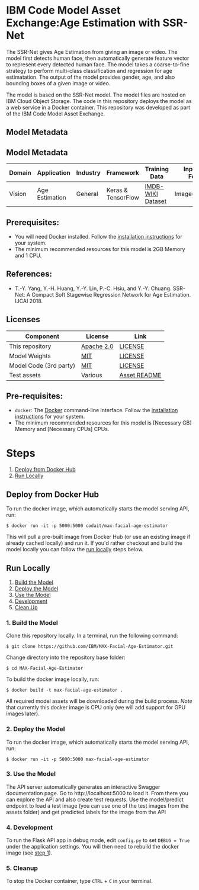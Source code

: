 # IBM Code Model Asset Exchange:Age Estimation with SSR-Net

The SSR-Net gives Age Estimation from giving an image or video. The model first detects human face, then automatically generate feature vector to represent every detected human face.  The model takes a coarse-to-fine strategy to perform multi-class classification and regression for age estimatation. The output of the model provides gender, age, and also bounding boxes of a given image or video. 

The model is based on the SSR-Net model. The model files are hosted on IBM Cloud Object Storage. The code in this repository deploys the model as a web service in a Docker container. This repository was developed as part of the IBM Code Model Asset Exchange.

## Model Metadata

## Model Metadata
| Domain | Application | Industry  | Framework | Training Data | Input Data Format |
| ------------- | --------  | -------- | --------- | --------- | -------------- |
| Vision | Age Estimation | General | Keras & TensorFlow | [IMDB-WIKI Dataset](https://data.vision.ee.ethz.ch/cvl/rrothe/imdb-wiki/) | Image(PNG/JPG) |


## Prerequisites:

* You will need Docker installed. Follow the [installation instructions](https://docs.docker.com/install/) for your
system.
* The minimum recommended resources for this model is 2GB Memory and 1 CPU.

## References:

* T.-Y. Yang, Y.-H. Huang, Y.-Y. Lin, P.-C. Hsiu, and Y.-Y. Chuang. SSR-Net: A Compact Soft Stagewise Regression Network for Age Estimation. IJCAI 2018.


## Licenses

| Component | License | Link  |
| ------------- | --------  | -------- |
| This repository | [Apache 2.0](https://www.apache.org/licenses/LICENSE-2.0) | [LICENSE](LICENSE) |
| Model Weights | [MIT](https://opensource.org/licenses/MIT) | [LICENSE](https://https://github.com/shamangary/SSR-Net/blob/master/LICENSE) |
| Model Code (3rd party) | [MIT](https://opensource.org/licenses/MIT) | [LICENSE](https://github.com/shamangary/SSR-Net/blob/master/LICENSE) |
| Test assets | Various | [Asset README](assets/README.md) |

## Pre-requisites:

* `docker`: The [Docker](https://www.docker.com/) command-line interface. Follow the [installation instructions](https://docs.docker.com/install/) for your system.
* The minimum recommended resources for this model is [Necessary GB] Memory and [Necessary CPUs] CPUs.

# Steps

1. [Deploy from Docker Hub](#deploy-from-docker-hub)
2. [Run Locally](#run-locally)

## Deploy from Docker Hub

To run the docker image, which automatically starts the model serving API, run:

```
$ docker run -it -p 5000:5000 codait/max-facial-age-estimator
```

This will pull a pre-built image from Docker Hub (or use an existing image if already cached locally) and run it.
If you'd rather checkout and build the model locally you can follow the [run locally](#run-locally) steps below.

## Run Locally

1. [Build the Model](#1-build-the-model)
2. [Deploy the Model](#2-deploy-the-model)
3. [Use the Model](#3-use-the-model)
4. [Development](#4-development)
5. [Clean Up](#5-clean-up)


### 1. Build the Model

Clone this repository locally. In a terminal, run the following command:

```
$ git clone https://github.com/IBM/MAX-Facial-Age-Estimator.git
```

Change directory into the repository base folder:

```
$ cd MAX-Facial-Age-Estimator
```

To build the docker image locally, run:

```
$ docker build -t max-facial-age-estimator .
```

All required model assets will be downloaded during the build process. _Note_ that currently this docker image is CPU only (we will add support for GPU images later).



### 2. Deploy the Model

To run the docker image, which automatically starts the model serving API, run:

```
$ docker run -it -p 5000:5000 max-facial-age-estimator
```

### 3. Use the Model
The API server automatically generates an interactive Swagger documentation page. Go to http://localhost:5000 to load it. From there you can explore the API and also create test requests. Use the model/predict endpoint to load a test image (you can use one of the test images from the assets folder) and get predicted labels for the image from the API


### 4. Development

To run the Flask API app in debug mode, edit `config.py` to set `DEBUG = True` under the application settings. You will then need to rebuild the docker image (see [step 1](#1-build-the-model)).

### 5. Cleanup

To stop the Docker container, type `CTRL` + `C` in your terminal.